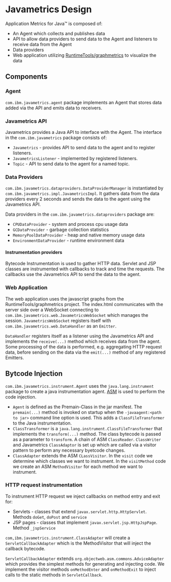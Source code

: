 # Javametrics Design

Application Metrics for Java&trade; is composed of:
* An Agent which collects and publishes data
* API to allow data providers to send data to the Agent and listeners to receive data from the Agent
* Data providers
* Web application utilizing [RuntimeTools/graphmetrics](https://github.com/RuntimeTools/graphmetrics) to visualize the data 

## Components 
### Agent
`com.ibm.javametrics.agent` package implements an Agent that stores data added via the API and emits data to receivers. 

### Javametrics API
Javametrics provides a Java API to interface with the Agent. The interface in the `com.ibm.javametrics` package consists of: 
* `Javametrics` - provides API to send data to the agent and to register listeners.
* `JavametricsListener` - implemented by registered listeners.
* `Topic` - API to send data to the agent for a named topic.

### Data Providers
`com.ibm.javametrics.dataproviders.DataProviderManager` is instantiated by `com.ibm.javametrics.impl.JavametricsImpl`.
It gathers data from the data providers every 2 seconds and sends the data to the agent using the Javametrics API.
 
Data providers in the `com.ibm.javametrics.dataproviders` package are:
* `CPUDataProvider` - system and process cpu usage data
* `GCDataProvider` - garbage collection statistics
* `MemoryPoolDataProvider` - heap and native memory usage data
* `EnvironmentDataProvider` - runtime environment data


#### Instrumentation providers
Bytecode Instrumentation is used to gather HTTP data. Servlet and JSP classes are instrumented with callbacks to track and time the requests. The callbacks use the Javametrics API to send the data to the agent.

### Web Application
The web application uses the javascript graphs from the RuntimeTools/graphmetrics project. The index.html communicates with the server side over a WebSocket connecting to `com.ibm.javametrics.web.JavametricsWebSocket` which manages the session. `JavametricsWebSocket` registers itself with `com.ibm.javametrics.web.DataHandler` as an `Emitter`. 

`DataHandler` registers itself as a listener using the Javametrics API and implements the `receive(...)` method which receives data from the agent. Some processing of the data is performed, e.g. aggregating HTTP request data, before sending on the data via the `emit(...)` method of any registered Emitters. 


## Bytcode Injection
`com.ibm.javametrics.instrument.Agent` uses the `java.lang.instrument` package to create a java instrumentation agent. [ASM](http://asm.ow2.org/asm50/javadoc/user/index.html) is used to perform the code injection. 

* `Agent` is defined as the Premain-Class in the jar manifest. The `premain(...)` method is invoked on startup when the `-javaagent:<path to jar>` command line option is used. This adds a `ClassFileTransformer` to the Java instrumentation.
* `ClassTransformer` is a `java.lang.instrument.ClassFileTransformer` that implements the `transform(...)` method. The class bytecode is passed as a parameter to `transform`. A chain of ASM `ClassReader`. `ClassWriter` and Javametrics `ClassAdaptor` is set up which are called via a visitor pattern to perform any necessary byetcode changes.
* `ClassAdapter` extends the ASM `CLassVisitor`. In the `visit` code we determine which classes we want to instrument. In the `visitMethod` code we create an ASM `MethodVisitor` for each method we want to instrument.

### HTTP request instrumentation
To instrument HTTP request we inject callbacks on method entry and exit for:
* Servlets - classes that extend `javax.servlet.http.HttpServlet`. Methods `doGet`, `doPost` and `service`
* JSP pages - classes that implement `javax.servlet.jsp.HttpJspPage`. Method `_jspService`

`com,ibm.javametrics.instrument.ClassAdapter` will create a `ServletCallbackAdapter` which is the MethodVisitor that will inject the callback bytecode. 

`ServletCallbackAdapter` extends `org.objectweb.asm.commons.AdviceAdapter` which provides the simplest methods for generating and injecting code. We implement the visitor methods `onMethodEnter` and `onMethodExit` to inject calls to the static methods in `ServletCallback`.
